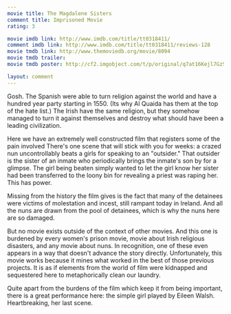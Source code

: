 ```yaml
---
movie title: The Magdalene Sisters
comment title: Imprisoned Movie
rating: 3

movie imdb link: http://www.imdb.com/title/tt0318411/
comment imdb link: http://www.imdb.com/title/tt0318411/reviews-128
movie tmdb link: http://www.themoviedb.org/movie/8094
movie tmdb trailer: 
movie tmdb poster: http://cf2.imgobject.com/t/p/original/q7at16Kejl7GzSVn2ZTgL8manxV.jpg

layout: comment
---
```


Gosh. The Spanish were able to turn religion against the world and have a hundred year party starting in 1550. (Its why Al Quaida has them at the top of the hate list.) The Irish have the same religion, but they somehow managed to turn it against themselves and destroy what should have been a leading civilization. 

Here we have an extremely well constructed film that registers some of the pain involved There's one scene that will stick with you for weeks: a crazed nun uncontrollably beats a girls for speaking to an "outsider." That outsider is the sister of an inmate who periodically brings the inmate's son by for a glimpse. The girl being beaten simply wanted to let the girl know her sister had been transferred to the loony bin for revealing a priest was raping her. This has power.

Missing from the history the film gives is the fact that many of the detainees were victims of molestation and incest, still rampant today in Ireland. And all the nuns are drawn from the pool of detainees, which is why the nuns here are so damaged.

But no movie exists outside of the context of other movies. And this one is burdened by every women's prison movie, movie about Irish religious disasters, and any movie about nuns. In recognition, one of these even appears in a way that doesn't advance the story directly. Unfortunately, this movie works because it mines what worked in the best of those previous projects. It is as if elements from the world of film were kidnapped and sequestered here to metaphorically clean our laundry.

Quite apart from the burdens of the film which keep it from being important, there is a great performance here: the simple girl played by Eileen Walsh. Heartbreaking, her last scene.